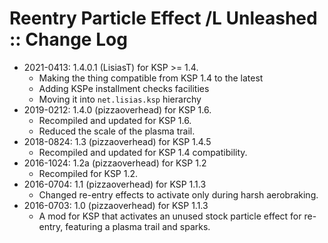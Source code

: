 # Reentry Particle Effect /L Unleashed :: Change Log

* 2021-0413: 1.4.0.1 (LisiasT) for KSP >= 1.4.
	+ Making the thing compatible from KSP 1.4 to the latest
	+ Adding KSPe installment checks facilities
	+ Moving it into `net.lisias.ksp` hierarchy
* 2019-0212: 1.4.0 (pizzaoverhead) for KSP 1.6.
	+ Recompiled and updated for KSP 1.6.
	+ Reduced the scale of the plasma trail.
* 2018-0824: 1.3 (pizzaoverhead) for KSP 1.4.5
	+ Recompiled and updated for KSP 1.4 compatibility.
* 2016-1024: 1.2a (pizzaoverhead) for KSP 1.2
	+ Recompiled for KSP 1.2.
* 2016-0704: 1.1 (pizzaoverhead) for KSP 1.1.3
	+ Changed re-entry effects to activate only during harsh aerobraking.
* 2016-0703: 1.0 (pizzaoverhead) for KSP 1.1.3
	+ A mod for KSP that activates an unused stock particle effect for re-entry, featuring a plasma trail and sparks.
